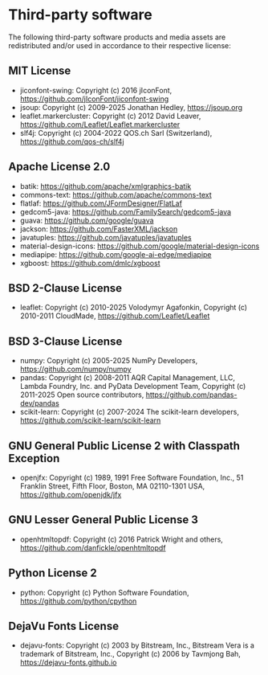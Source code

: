 # Third-party software

The following third-party software products and media assets are redistributed and/or used in accordance to their respective license:

## MIT License

* jiconfont-swing: Copyright (c) 2016 jIconFont, <https://github.com/jIconFont/jiconfont-swing>
* jsoup: Copyright (c) 2009-2025 Jonathan Hedley, <https://jsoup.org>
* leaflet.markercluster: Copyright (c) 2012 David Leaver, <https://github.com/Leaflet/Leaflet.markercluster>
* slf4j: Copyright (c) 2004-2022 QOS.ch Sarl (Switzerland), <https://github.com/qos-ch/slf4j>

## Apache License 2.0

* batik: <https://github.com/apache/xmlgraphics-batik>
* commons-text: <https://github.com/apache/commons-text>
* flatlaf: <https://github.com/JFormDesigner/FlatLaf>
* gedcom5-java: <https://github.com/FamilySearch/gedcom5-java>
* guava: <https://github.com/google/guava>
* jackson: <https://github.com/FasterXML/jackson>
* javatuples: <https://github.com/javatuples/javatuples>
* material-design-icons: <https://github.com/google/material-design-icons>
* mediapipe: <https://github.com/google-ai-edge/mediapipe>
* xgboost: <https://github.com/dmlc/xgboost>

## BSD 2-Clause License

* leaflet: Copyright (c) 2010-2025 Volodymyr Agafonkin, Copyright (c) 2010-2011 CloudMade, <https://github.com/Leaflet/Leaflet>

## BSD 3-Clause License

* numpy: Copyright (c) 2005-2025 NumPy Developers, <https://github.com/numpy/numpy>
* pandas: Copyright (c) 2008-2011 AQR Capital Management, LLC, Lambda Foundry, Inc. and PyData Development Team, Copyright (c) 2011-2025 Open source contributors, <https://github.com/pandas-dev/pandas>
* scikit-learn: Copyright (c) 2007-2024 The scikit-learn developers, <https://github.com/scikit-learn/scikit-learn>

## GNU General Public License 2 with Classpath Exception

* openjfx: Copyright (c) 1989, 1991 Free Software Foundation, Inc., 51 Franklin Street, Fifth Floor, Boston, MA 02110-1301 USA, <https://github.com/openjdk/jfx>

## GNU Lesser General Public License 3

* openhtmltopdf: Copyright (c) 2016 Patrick Wright and others, <https://github.com/danfickle/openhtmltopdf>

## Python License 2

* python: Copyright (c) Python Software Foundation, <https://github.com/python/cpython>

## DejaVu Fonts License

* dejavu-fonts: Copyright (c) 2003 by Bitstream, Inc., Bitstream Vera is a trademark of Bitstream, Inc., Copyright (c) 2006 by Tavmjong Bah, <https://dejavu-fonts.github.io>
